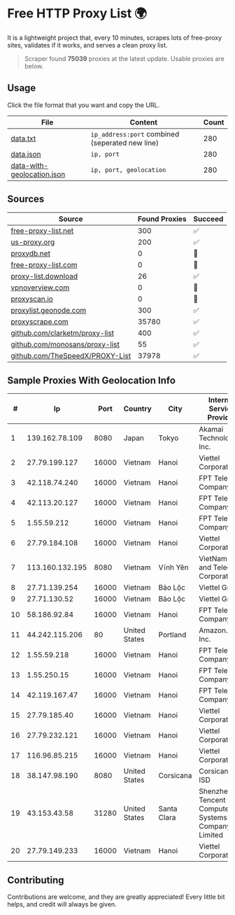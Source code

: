 
# Free HTTP Proxy List 🌍

It is a lightweight project that, every 10 minutes, scrapes lots of free-proxy sites, validates if it works, and serves a clean proxy list.


> Scraper found **75039** proxies at the latest update. Usable proxies are below.

## Usage

Click the file format that you want and copy the URL.


|File|Content|Count|
|----|-------|-----|
|[data.txt](https://raw.githubusercontent.com/themiralay/Proxy-List-World/master/data.txt)|`ip_address:port` combined (seperated new line)|280|
|[data.json](https://raw.githubusercontent.com/themiralay/Proxy-List-World/master/data.json)|`ip, port`|280|
|[data-with-geolocation.json](https://raw.githubusercontent.com/themiralay/Proxy-List-World/master/data-with-geolocation.json)|`ip, port, geolocation`|280|

## Sources

|Source|Found Proxies|Succeed|
|------|-------------|-------|
|[free-proxy-list.net](https://free-proxy-list.net)|300|✅|
|[us-proxy.org](https://www.us-proxy.org)|200|✅|
|[proxydb.net](http://proxydb.net)|0|🚫|
|[free-proxy-list.com](https://free-proxy-list.com/?page=&port=&type%5B%5D=http&type%5B%5D=https&up_time=0&search=Search)|0|🚫|
|[proxy-list.download](https://www.proxy-list.download/HTTP)|26|✅|
|[vpnoverview.com](https://vpnoverview.com/privacy/anonymous-browsing/free-proxy-servers)|0|🚫|
|[proxyscan.io](https://www.proxyscan.io)|0|🚫|
|[proxylist.geonode.com](https://proxylist.geonode.com/api/proxy-list?limit=300&page=1&sort_by=lastChecked&sort_type=desc&protocols=http,https)|300|✅|
|[proxyscrape.com](https://api.proxyscrape.com/v2/?request=displayproxies&protocol=http&timeout=10000&country=all&ssl=all&anonymity=all)|35780|✅|
|[github.com/clarketm/proxy-list](https://raw.githubusercontent.com/clarketm/proxy-list/master/proxy-list-raw.txt)|400|✅|
|[github.com/monosans/proxy-list](https://raw.githubusercontent.com/monosans/proxy-list/main/proxies/http.txt)|55|✅|
|[github.com/TheSpeedX/PROXY-List](https://raw.githubusercontent.com/TheSpeedX/PROXY-List/master/http.txt)|37978|✅|


## Sample Proxies With Geolocation Info

|#|Ip|Port|Country|City|Internet Service Provider|
|-|--|----|-------|----|-------------------------|
|1|139.162.78.109|8080|Japan|Tokyo|Akamai Technologies, Inc.|
|2|27.79.199.127|16000|Vietnam|Hanoi|Viettel Corporation|
|3|42.118.74.240|16000|Vietnam|Hanoi|FPT Telecom Company|
|4|42.113.20.127|16000|Vietnam|Hanoi|FPT Telecom Company|
|5|1.55.59.212|16000|Vietnam|Hanoi|FPT Telecom Company|
|6|27.79.184.108|16000|Vietnam|Hanoi|Viettel Corporation|
|7|113.160.132.195|8080|Vietnam|Vĩnh Yên|VietNam Post and Telecom Corporation|
|8|27.71.139.254|16000|Vietnam|Bảo Lộc|Viettel Group|
|9|27.71.130.52|16000|Vietnam|Bảo Lộc|Viettel Group|
|10|58.186.92.84|16000|Vietnam|Hanoi|FPT Telecom Company|
|11|44.242.115.206|80|United States|Portland|Amazon.com, Inc.|
|12|1.55.59.218|16000|Vietnam|Hanoi|FPT Telecom Company|
|13|1.55.250.15|16000|Vietnam|Hanoi|FPT Telecom Company|
|14|42.119.167.47|16000|Vietnam|Hanoi|FPT Telecom Company|
|15|27.79.185.40|16000|Vietnam|Hanoi|Viettel Corporation|
|16|27.79.232.121|16000|Vietnam|Hanoi|Viettel Corporation|
|17|116.96.85.215|16000|Vietnam|Hanoi|Viettel Corporation|
|18|38.147.98.190|8080|United States|Corsicana|Corsicana ISD|
|19|43.153.43.58|31280|United States|Santa Clara|Shenzhen Tencent Computer Systems Company Limited|
|20|27.79.149.233|16000|Vietnam|Hanoi|Viettel Corporation|



## Contributing

Contributions are welcome, and they are greatly appreciated! Every
little bit helps, and credit will always be given.

